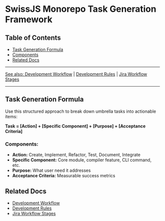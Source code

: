 <!--
Copyright (c) 2024 Themba Mzumara
This file is part of SwissJS Framework. All rights reserved.
Licensed under the MIT License. See LICENSE in the project root for license information.
-->

# SwissJS Monorepo Task Generation Framework

## Table of Contents
- [Task Generation Formula](#task-generation-formula)
- [Components](#components)
- [Related Docs](#related-docs)

---

[See also: Development Workflow](./development_workflow.md) | [Development Rules](./development_rules.md) | [Jira Workflow Stages](./jira_workflow_stages.md)

---

## Task Generation Formula

Use this structured approach to break down umbrella tasks into actionable items:

**Task = [Action] + [Specific Component] + [Purpose] + [Acceptance Criteria]**

### Components:

- **Action:** Create, Implement, Refactor, Test, Document, Integrate
- **Specific Component:** Core module, compiler feature, CLI command, etc.
- **Purpose:** What user need it addresses
- **Acceptance Criteria:** Measurable success metrics

## Related Docs
- [Development Workflow](./development_workflow.md)
- [Development Rules](./development_rules.md)
- [Jira Workflow Stages](./jira_workflow_stages.md)